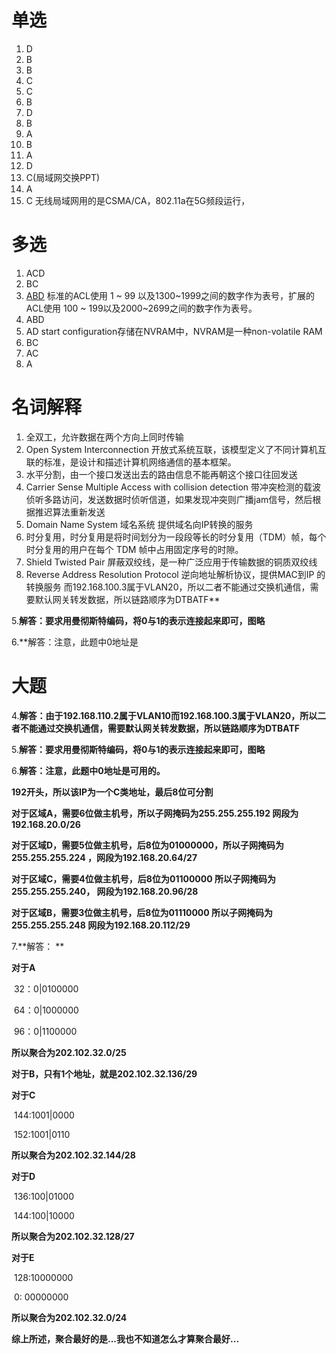 # 单选



1. D
2. B
3. B
4. C
5. C
6. B
7. D
8. B
9. A
10. B
11. A
12. D
13. C(局域网交换PPT)
14. A
15. C 无线局域网用的是CSMA/CA，802.11a在5G频段运行，



# 多选

1. ACD
2. BC
3. <u>ABD</u> 标准的ACL使用 1 ~ 99 以及1300~1999之间的数字作为表号，扩展的ACL使用 100 ~ 199以及2000~2699之间的数字作为表号。
4. ABD
5. AD start configuration存储在NVRAM中，NVRAM是一种non-volatile RAM
6. BC 
7. AC
8. A


# 名词解释

1. 全双工，允许数据在两个方向上同时传输
2. Open System Interconnection 开放式系统互联，该模型定义了不同计算机互联的标准，是设计和描述计算机网络通信的基本框架。
3. 水平分割，由一个接口发送出去的路由信息不能再朝这个接口往回发送
4. Carrier Sense Multiple Access with collision detection 带冲突检测的载波侦听多路访问，发送数据时侦听信道，如果发现冲突则广播jam信号，然后根据推迟算法重新发送
5. Domain Name System 域名系统 提供域名向IP转换的服务
6. 时分复用，时分复用是将时间划分为一段段等长的时分复用（TDM）帧，每个时分复用的用户在每个 TDM 帧中占用固定序号的时隙。
7. Shield Twisted Pair 屏蔽双绞线，是一种广泛应用于传输数据的铜质双绞线
8. Reverse Address Resolution Protocol 逆向地址解析协议，提供MAC到IP 的转换服务
而192.168.100.3属于VLAN20，所以二者不能通过交换机通信，需要默认网关转发数据，所以链路顺序为DTBATF**

5.**解答：要求用曼彻斯特编码，将0与1的表示连接起来即可，图略**

6.**解答：注意，此题中0地址是
# 大题

4.**解答：由于192.168.110.2属于VLAN10而192.168.100.3属于VLAN20，所以二者不能通过交换机通信，需要默认网关转发数据，所以链路顺序为DTBATF**

5.**解答：要求用曼彻斯特编码，将0与1的表示连接起来即可，图略**

6.**解答：注意，此题中0地址是可用的。**

**192开头，所以该IP为一个C类地址，最后8位可分割**

**对于区域A，需要6位做主机号，所以子网掩码为255.255.255.192 网段为192.168.20.0/26**

**对于区域D，需要5位做主机号，后8位为01000000，所以子网掩码为255.255.255.224 ，网段为192.168.20.64/27**

**对于区域C，需要4位做主机号，后8位为01100000 所以子网掩码为255.255.255.240， 网段为192.168.20.96/28**

**对于区域B，需要3位做主机号，后8位为01110000 所以子网掩码为255.255.255.248 网段为192.168.20.112/29**

7.**解答： **

**对于A**

​	32：0|0100000

​	64：0|1000000

​	96：0|1100000

**所以聚合为202.102.32.0/25**

**对于B，只有1个地址，就是202.102.32.136/29**

**对于C**

​	144:1001|0000

​	152:1001|0110

**所以聚合为202.102.32.144/28**

**对于D**

​	136:100|01000

​	144:100|10000

**所以聚合为202.102.32.128/27**

**对于E**

​	128:10000000

​	0:    00000000

**所以聚合为202.102.32.0/24**

**综上所述，聚合最好的是...我也不知道怎么才算聚合最好...**

